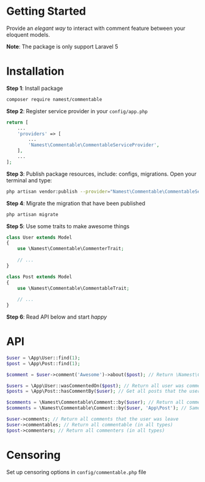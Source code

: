 # Getting Started

Provide an _elegant way_ to interact with comment feature between your eloquent models.

**Note**: The package is only support Laravel 5

# Installation

**Step 1**: Install package
```bash
composer require namest/commentable
```

**Step 2**: Register service provider in your `config/app.php`
```php
return [
    ...
    'providers' => [
        ...
        'Namest\Commentable\CommentableServiceProvider',
    ],
    ...
];
```

**Step 3**: Publish package resources, include: configs, migrations. Open your terminal and type:
```bash
php artisan vendor:publish --provider="Namest\Commentable\CommentableServiceProvider"
```

**Step 4**: Migrate the migration that have been published
```bash
php artisan migrate
```

**Step 5**: Use some traits to make awesome things
```php
class User extends Model
{
    use \Namest\Commentable\CommenterTrait;
    
    // ...
}

class Post extends Model
{
    use \Namest\Commentable\CommentableTrait;
    
    // ...
}
```

**Step 6**: Read API below and start _happy_

# API

```php
$user = \App\User::find(1);
$post = \App\Post::find(1);

$comment = $user->comment('Awesome')->about($post); // Return \Namest\Commentable\Comment instance
```

```php
$users = \App\User::wasCommentedOn($post); // Return all user was commented on a post
$posts = \App\Post::hasCommentBy($user); // Get all posts that the user was leave comment on
```

```php
$comments = \Namest\Commentable\Comment::by($user); // Return all comments that the user was leave
$comments = \Namest\Commentable\Comment::by($user, 'App\Post'); // Same as above but filter only comments on posts
```

```php
$user->comments; // Return all comments that the user was leave
$user->commentables; // Return all commentable (in all types)
$post->commenters; // Return all commenters (in all types)
```

# Censoring

Set up censoring options in `config/commentable.php` file


